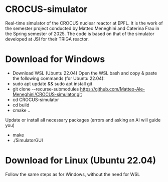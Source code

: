 # CROCUS-simulator
Real-time simulator of the CROCUS nuclear reactor at EPFL. It is the work of the semester project conducted by Matteo Meneghini and Caterina Frau in the Spring semester of 2025. The code is based on that of the simulator developed at JSI for their TRIGA reactor.

# Download for Windows
- Download WSL (Ubuntu 22.04)
Open the WSL bash and copy & paste the following commands (for Ubuntu 22.04):
- sudo apt update && sudo apt install git
- git clone --recurse-submodules https://github.com/Matteo-Ale-Meneghini/CROCUS-simulator.git
- cd CROCUS-simulator
- cd build
- cmake ..

Update or install all necessary packages (errors and asking an AI will guide you)

- make
- ./SimulatorGUI

# Download for Linux (Ubuntu 22.04)
Follow the same steps as for Windows, without the need for WSL
